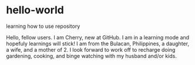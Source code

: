 # hello-world
learning how to use repository

Hello, fellow users. I am Cherry, new at GitHub. I am in a learning mode and hopefuly learnings will stick! I am from the Bulacan, Philippines, a daughter, a wife, and a mother of 2. I look forward to work off to recharge doing gardening, cooking, and binge watching with my husband and/or kids.

